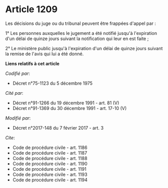 # Article 1209

Les décisions du juge ou du tribunal peuvent être frappées d'appel par :

1° Les personnes auxquelles le jugement a été notifié jusqu'à  l'expiration d'un délai de quinze jours suivant la
notification qui leur  en est faite ;

2° Le ministère public jusqu'à l'expiration d'un délai de quinze jours suivant la remise de l'avis qui lui a été donné.

**Liens relatifs à cet article**

_Codifié par_:

  - Décret n°75-1123 du 5 décembre 1975

_Cité par_:

  - Décret n°91-1266 du 19 décembre 1991 - art. 81 (V)
  - Décret n°91-1369 du 30 décembre 1991 - art. 17-10 (V)

_Modifié par_:

  - Décret n°2017-148 du 7 février 2017 - art. 3

_Cite_:

  - Code de procédure civile - art. 1186
  - Code de procédure civile - art. 1187
  - Code de procédure civile - art. 1188
  - Code de procédure civile - art. 1190
  - Code de procédure civile - art. 1191
  - Code de procédure civile - art. 1193
  - Code de procédure civile - art. 1194
